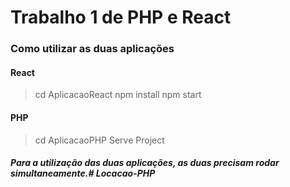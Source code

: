 # Trabalho 1 de PHP e React

### Como utilizar as duas aplicações

#### React
> cd AplicacaoReact
> npm install
> npm start

#### PHP
> cd AplicacaoPHP
> Serve Project



##### Para a utilização das duas aplicações, as duas precisam rodar simultaneamente.# Locacao-PHP
